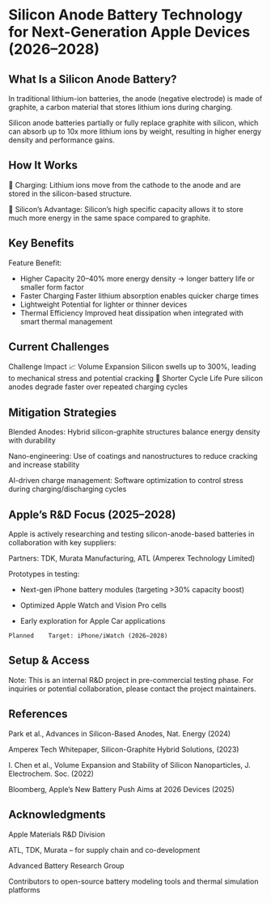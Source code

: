 # Silicon Anode Battery Technology for Next-Generation Apple Devices (2026–2028)

## What Is a Silicon Anode Battery?

In traditional lithium-ion batteries, the anode (negative electrode) is made of graphite, a carbon material that stores lithium ions during charging.

Silicon anode batteries partially or fully replace graphite with silicon, which can absorb up to 10x more lithium ions by weight, resulting in higher energy density and performance gains.

## How It Works

🔄 Charging: Lithium ions move from the cathode to the anode and are stored in the silicon-based structure.

🧪 Silicon’s Advantage: Silicon’s high specific capacity allows it to store much more energy in the same space compared to graphite.

## Key Benefits

Feature	Benefit:
* Higher Capacity	20–40% more energy density → longer battery life or smaller form factor
* Faster Charging	Faster lithium absorption enables quicker charge times
* Lightweight	Potential for lighter or thinner devices
* Thermal Efficiency	Improved heat dissipation when integrated with smart thermal management

 ## Current Challenges
 
Challenge	Impact
📈 Volume Expansion	Silicon swells up to 300%, leading to mechanical stress and potential cracking
🔁 Shorter Cycle Life	Pure silicon anodes degrade faster over repeated charging cycles

## Mitigation Strategies

Blended Anodes: Hybrid silicon-graphite structures balance energy density with durability

Nano-engineering: Use of coatings and nanostructures to reduce cracking and increase stability

AI-driven charge management: Software optimization to control stress during charging/discharging cycles

## Apple’s R&D Focus (2025–2028)
Apple is actively researching and testing silicon-anode-based batteries in collaboration with key suppliers:

Partners: TDK, Murata Manufacturing, ATL (Amperex Technology Limited)

Prototypes in testing:

* Next-gen iPhone battery modules (targeting >30% capacity boost)

* Optimized Apple Watch and Vision Pro cells

* Early exploration for Apple Car applications

`Planned	Target: iPhone/iWatch (2026–2028)`

## Setup & Access
Note: This is an internal R&D project in pre-commercial testing phase. For inquiries or potential collaboration, please contact the project maintainers.

## References
Park et al., Advances in Silicon-Based Anodes, Nat. Energy (2024)

Amperex Tech Whitepaper, Silicon-Graphite Hybrid Solutions, (2023)

I. Chen et al., Volume Expansion and Stability of Silicon Nanoparticles, J. Electrochem. Soc. (2022)

Bloomberg, Apple’s New Battery Push Aims at 2026 Devices (2025)

## Acknowledgments

Apple Materials R&D Division

ATL, TDK, Murata – for supply chain and co-development

Advanced Battery Research Group

Contributors to open-source battery modeling tools and thermal simulation platforms
